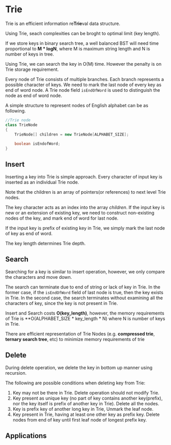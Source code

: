 # Trie
Trie is an efficient information re**Trie**val data structure.

Using Trie, seach complexities can be broght to optimal limit (key length). 

If we store keys in binary search tree,
a well balanced BST will need time proportional to **M * logN**, where M is maximum string length and N is number of keys in tree.

Using Trie, we can search the key in O(M) time. However the penalty is on Trie storage requirement. 

Every node of Trie consists of multiple branches. Each branch represents a possible character of keys. We need to mark the last node of every key
as end of word node. A Trie node field `isEndOfWord` is used to distinguish the node as end of word node.

A simple structure to represent nodes of English alphabet can be as following.

```java
//Trie node
class TrieNode 
{
    TrieNode[] children = new TrieNode[ALPHABET_SIZE];
    
    boolean isEndofWord;
}
```
## Insert 
Inserting a key into Trie is simple approach. Every character of input key is inserted as an individual Trie node. 

Note that the children is an array of pointers(or references) to next level Trie nodes.

The key character acts as an index into the array *children*. If the input key is new or an extension of existing key, we need to 
construct non-existing nodes of the key, and mark end of word for last node.

If the input key is prefix of existing key in Trie, we simply mark the last node of key as end of word.

The key length determines Trie depth.

## Search
Searching for a key is similar to insert operation, however, we only compare the characters and move down.

The search can terminate due to end of string or lack of key in Trie. In the former case, if the `isEndOfWord` field of last node is true,
then the key exists in Trie. In the second case, the search terminates without examining all the characters of key, since the key
is not present in Trie.

Insert and Search costs **O(key_length)**, however, the memory requirements of Trie is **O(ALPHABET_SIZE * key_length * N) where
N is number of keys in Trie. 

There are efficient representation of Trie Nodes (e.g. **compressed trie**, **ternary search tree**, etc) to minimize memory requirements of trie

## Delete
During delete operation, we delete the key in bottom up manner using recursion. 

The following are possible conditions when deleting key from Trie:

1. Key may not be there in Trie. Delete operation should not modify Trie.
2. Key present as unique key (no part of key contains another key(prefix), nor the key itself is prefix of another key in Trie). Delete all the nodes.
3. Key is prefix key of another long key in Trie, Unmark the leaf node.
4. Key present in Trie, having at least one other key as prefix key. Delete nodes from end of key until first leaf node of longest prefix key.
## Applications

